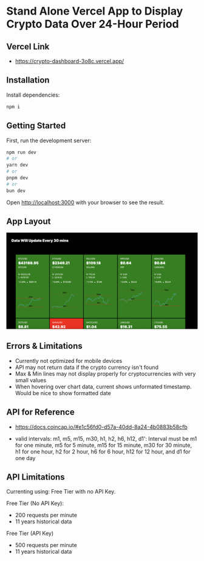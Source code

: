 # Stand Alone Vercel App to Display Crypto Data Over 24-Hour Period

## Vercel Link

- https://crypto-dashboard-3o8c.vercel.app/

## Installation

Install dependencies:

```bash
npm i
```

## Getting Started

First, run the development server:

```bash
npm run dev
# or
yarn dev
# or
pnpm dev
# or
bun dev
```

Open [http://localhost:3000](http://localhost:3000) with your browser to see the result.

## App Layout

![Screenshot of Crypto Dashboard](https://raw.githubusercontent.com/rashawnevans/CryptoDashboard/main/public/screenshot.png)

## Errors & Limitations

- Currently not optimized for mobile devices
- API may not return data if the crypto currency isn't found
- Max & Min lines may not display properly for cryptocurrencies with very small values
- When hovering over chart data, current shows unformated timestamp. Would be nice to show formatted date

## API for Reference

- https://docs.coincap.io/#e1c56fd0-d57a-40dd-8a24-4b0883b58cfb

- valid intervals: m1, m5, m15, m30, h1, h2, h6, h12, d1': Interval must be m1 for one minute, m5 for 5 minute, m15 for 15 minute, m30 for 30 minute, h1 for one hour, h2 for 2 hour, h6 for 6 hour, h12 for 12 hour, and d1 for one day

## API Limitations

Currenting using: Free Tier with no API Key.

Free Tier (No API Key):

- 200 requests per minute
- 11 years historical data

Free Tier (API Key)

- 500 requests per minute
- 11 years historical data
